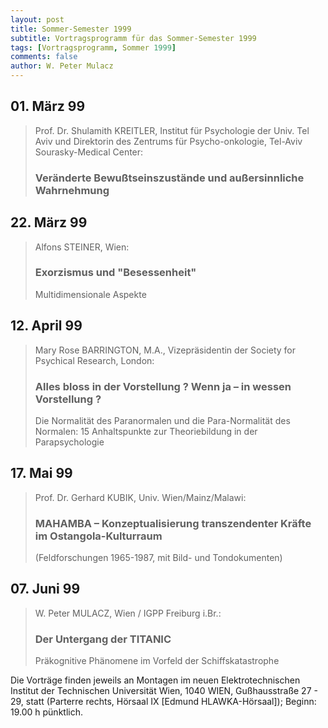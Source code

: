 ```yaml
---
layout: post
title: Sommer-Semester 1999
subtitle: Vortragsprogramm für das Sommer-Semester 1999
tags: [Vortragsprogramm, Sommer 1999]
comments: false
author: W. Peter Mulacz
---
```


## 01. März 99	
> Prof. Dr. Shulamith KREITLER, Institut für Psychologie der Univ. Tel Aviv und Direktorin des Zentrums für Psycho-onkologie, Tel-Aviv Sourasky-Medical Center:
> ### Veränderte Bewußtseinszustände und außersinnliche Wahrnehmung

## 22. März 99
> Alfons STEINER, Wien:
> ### Exorzismus und "Besessenheit"
> Multidimensionale Aspekte

## 12. April 99	
> Mary Rose BARRINGTON, M.A., Vizepräsidentin der Society for Psychical Research, London:
> ### Alles bloss in der Vorstellung ?  Wenn ja – in wessen Vorstellung ?
> Die Normalität des Paranormalen und die Para-Normalität des Normalen: 15 Anhaltspunkte zur Theoriebildung in der Parapsychologie

## 17. Mai 99
> Prof. Dr. Gerhard KUBIK, Univ. Wien/Mainz/Malawi:
> ### MAHAMBA – Konzeptualisierung transzendenter Kräfte im Ostangola-Kulturraum
> (Feldforschungen 1965-1987, mit Bild- und Tondokumenten)

## 07. Juni 99
> W. Peter MULACZ, Wien / IGPP Freiburg i.Br.:
> ### Der Untergang der TITANIC
> Präkognitive Phänomene im Vorfeld der Schiffskatastrophe


Die Vorträge finden jeweils an Montagen im neuen Elektrotechnischen Institut der Technischen Universität Wien,  1040 WIEN,  Gußhausstraße 27 - 29,  statt  (Parterre rechts,  Hörsaal IX   [Edmund HLAWKA-Hörsaal]);   Beginn: 19.00 h pünktlich.


